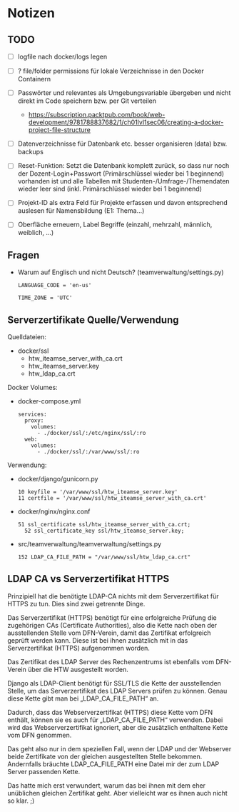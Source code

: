 # Notizen

## TODO

- [ ] logfile nach docker/logs legen
- [ ] ? file/folder permissions für lokale Verzeichnisse in den Docker Containern
- [ ] Passwörter und relevantes als Umgebungsvariable übergeben und nicht direkt im Code speichern bzw. per Git verteilen
  - https://subscription.packtpub.com/book/web-development/9781788837682/1/ch01lvl1sec06/creating-a-docker-project-file-structure
- [ ] Datenverzeichnisse für Datenbank etc. besser organisieren (data) bzw. backups
- [ ] Reset-Funktion: Setzt die Datenbank komplett zurück, so dass nur noch der Dozent-Login+Passwort (Primärschlüssel wieder bei 1 beginnend) vorhanden ist und alle Tabellen mit Studenten-/Umfrage-/Themendaten wieder leer sind (inkl. Primärschlüssel wieder bei 1 beginnend)
- [ ] Projekt-ID als extra Feld für Projekte erfassen und davon entsprechend auslesen für Namensbildung (E1: Thema...)
- [ ] Oberfläche erneuern, Label Begriffe (einzahl, mehrzahl, männlich, weiblich, ...)


## Fragen

- Warum auf Englisch und nicht Deutsch? (teamverwaltung/settings.py)

  ```
  LANGUAGE_CODE = 'en-us'

  TIME_ZONE = 'UTC'
  ```

## Serverzertifikate Quelle/Verwendung

Quelldateien:

- docker/ssl
  - htw_iteamse_server_with_ca.crt
  - htw_iteamse_server.key
  - htw_ldap_ca.crt

Docker Volumes:

- docker-compose.yml
  ```
  services:
    proxy:
      volumes:
        - ./docker/ssl/:/etc/nginx/ssl/:ro
    web:
      volumes:
        - ./docker/ssl/:/var/www/ssl/:ro
  ```

Verwendung:

- docker/django/gunicorn.py
  ```
  10 keyfile = '/var/www/ssl/htw_iteamse_server.key'
  11 certfile = '/var/www/ssl/htw_iteamse_server_with_ca.crt'
  ```

- docker/nginx/nginx.conf
  ```
  51 ssl_certificate ssl/htw_iteamse_server_with_ca.crt;
	52 ssl_certificate_key ssl/htw_iteamse_server.key;
  ```

- src/teamverwaltung/teamverwaltung/settings.py
  ```
  152 LDAP_CA_FILE_PATH = "/var/www/ssl/htw_ldap_ca.crt"
  ```

## LDAP CA vs Serverzertifikat HTTPS

Prinzipiell hat die benötigte LDAP-CA nichts mit dem Serverzertifikat für HTTPS zu tun. Dies sind zwei getrennte Dinge.

Das Serverzertifikat (HTTPS) benötigt für eine erfolgreiche Prüfung die zugehörigen CAs (Certificate Authorities), also die Kette nach oben der ausstellenden Stelle vom DFN-Verein, damit das Zertifikat erfolgreich geprüft werden kann. Diese ist bei ihnen zusätzlich mit in das Serverzertifikat (HTTPS) aufgenommen worden.

Das Zertifikat des LDAP Server des Rechenzentrums ist ebenfalls vom DFN-Verein über die HTW ausgestellt worden.

Django als LDAP-Client benötigt für SSL/TLS die Kette der ausstellenden Stelle, um das Serverzertifikat des LDAP Servers prüfen zu können. Genau diese Kette gibt man bei „LDAP_CA_FILE_PATH“ an.

Dadurch, dass das Webserverzertifikat (HTTPS) diese Kette vom DFN enthält, können sie es auch für „LDAP_CA_FILE_PATH“ verwenden. Dabei wird das Webserverzertifikat ignoriert, aber die zusätzlich enthaltene Kette vom DFN genommen.

Das geht also nur in dem speziellen Fall, wenn der LDAP und der Webserver beide Zertifikate von der gleichen ausgestellten Stelle bekommen. Andernfalls bräuchte LDAP_CA_FILE_PATH eine Datei mir der zum LDAP Server passenden Kette.

Das hatte mich erst verwundert, warum das bei ihnen mit dem eher unüblichen gleichen Zertifikat geht. Aber vielleicht war es ihnen auch nicht so klar. ;)
